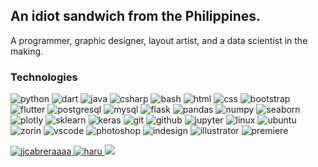 ## An idiot sandwich from the Philippines.
A programmer, graphic designer, layout artist, and a data scientist in the making. 

### Technologies
![python](https://img.shields.io/badge/-python-%23eeeeee?style=flat-square&logo=python&logoColor=black)
![dart](https://img.shields.io/badge/-dart-%23eeeeee?style=flat-square&logo=dart&logoColor=black)
![java](https://img.shields.io/badge/-java-%23eeeeee?style=flat-square&logo=openjdk&logoColor=black)
![csharp](https://img.shields.io/badge/-csharp-%23eeeeee?style=flat-square&logo=csharp&logoColor=black)
![bash](https://img.shields.io/badge/-bash-%23eeeeee?style=flat-square&logo=gnu-bash&logoColor=black)
![html](https://img.shields.io/badge/-html5-%23eeeeee?style=flat-square&logo=html5&logoColor=black)
![css](https://img.shields.io/badge/-css-%23eeeeee?style=flat-square&logo=css3&logoColor=black)
![bootstrap](https://img.shields.io/badge/-bootstrap-%23eeeeee?style=flat-square&logo=bootstrap&logoColor=black)
![flutter](https://img.shields.io/badge/-flutter-%23eeeeee?style=flat-square&logo=flutter&logoColor=black)
![postgresql](https://img.shields.io/badge/-postgresql-%23eeeeee?style=flat-square&logo=postgresql&logoColor=black)
![mysql](https://img.shields.io/badge/-mysql-%23eeeeee?style=flat-square&logo=mysql&logoColor=black)
![flask](https://img.shields.io/badge/-flask-%23eeeeee?style=flat-square&logo=flask&logoColor=black)
![pandas](https://img.shields.io/badge/-pandas-%23eeeeee?style=flat-square&logo=pandas&logoColor=black)
![numpy](https://img.shields.io/badge/-numpy-%23eeeeee?style=flat-square&logo=numpy&logoColor=black)
![seaborn](https://img.shields.io/badge/-seaborn-%23eeeeee?style=flat-square&logo=python&logoColor=black)
![plotly](https://img.shields.io/badge/-plotly-%23eeeeee?style=flat-square&logo=plotly&logoColor=black)
![sklearn](https://img.shields.io/badge/-sklearn-%23eeeeee?style=flat-square&logo=scikitlearn&logoColor=black)
![keras](https://img.shields.io/badge/-keras-%23eeeeee?style=flat-square&logo=keras&logoColor=black)
![git](https://img.shields.io/badge/-git-%23eeeeee?style=flat-square&logo=git&logoColor=black)
![github](https://img.shields.io/badge/-github-%23eeeeee?style=flat-square&logo=github&logoColor=black)
![jupyter](https://img.shields.io/badge/-jupyter-%23eeeeee?style=flat-square&logo=jupyter&logoColor=black)
![linux](https://img.shields.io/badge/-linux-%23eeeeee?style=flat-square&logo=linux&logoColor=black)
![ubuntu](https://img.shields.io/badge/-ubuntu-%23eeeeee?style=flat-square&logo=ubuntu&logoColor=black)
![zorin](https://img.shields.io/badge/-zorin-%23eeeeee?style=flat-square&logo=zorin&logoColor=black)
![vscode](https://img.shields.io/badge/-vscode-%23eeeeee?style=flat-square&logo=visual-studio-code&logoColor=black)
![photoshop](https://img.shields.io/badge/-photoshop-%23eeeeee?style=flat-square&logo=adobe%20photoshop&logoColor=black)
![indesign](https://img.shields.io/badge/-indesign-%23eeeeee?style=flat-square&logo=adobeindesign&logoColor=black)
![illustrator](https://img.shields.io/badge/-illustrator-%23eeeeee?style=flat-square&logo=adobeillustrator&logoColor=black)
![premiere](https://img.shields.io/badge/-premiere-%23eeeeee?style=flat-square&logo=Adobe%20Premiere%20Pro&logoColor=black)

<!-- ![visitors](https://api.visitorbadge.io/api/visitors?path=github.com%2Fhyoaru&label=VISITORS&labelColor=%23000000&countColor=%23eeeeee&style=flat-square&labelStyle=upper) -->

<a href="https://www.linkedin.com/in/jjcabreraaaa/"><img src="https://img.shields.io/badge/-LINKEDIN-%23000000?style=flat-square&logo=linkedin&logoColor=white&?link=https://www.linkedin.com/in/jjcabreraaaa/" alt="jjcabreraaaa">
<a href="https://open.spotify.com/user/12180365121"><img src="https://img.shields.io/badge/-SPOTIFY-%23000000?style=flat-square&logo=spotify&logoColor=white&?link=https://open.spotify.com/user/12180365121&link=https://open.spotify.com/user/12180365121" alt="haru">
<a href="https://visitorbadge.io/status?path=path=github.com%2Fhyoaru"><img src="https://api.visitorbadge.io/api/visitors?path=github.com%2Fhyoaru&label=VISITORS&labelColor=%23000000&countColor=%23eeeeee&style=flat-square&labelStyle=upper"></a>
